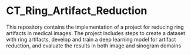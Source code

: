 # CT_Ring_Artifact_Reduction
This repository contains the implementation of a project for reducing ring artifacts in medical images. The project includes steps to create a dataset with ring artifacts, develop and train a deep learning model for artifact reduction, and evaluate the results in both image and sinogram domains
